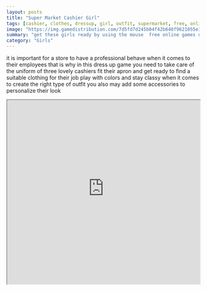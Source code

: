 ```yaml
---
layout: posts
title: "Super Market Cashier Girl"
tags: [cashier, clothes, dressup, girl, outfit, supermarket, free, online, games, oyna, game, free, games, play, play, games]
image: "https://img.gamedistribution.com/7d5fd7d245b04f42b648f9621055e15d.jpg"
summary: "get these girls ready by using the mouse  free online games oyna game free games play play games"
category: "Girls"
---
```


it is important for a store to have a professional behave when it comes to their employees that is why in this dress up game you need to take care of the uniform of three lovely cashiers fit their apron and get ready to find a suitable clothing for their job play with colors and stay classy when it comes to create the right type of outfit you also may add some accessories to personalize their look

<iframe width="100%" height="480px;" src="https://html5.gamedistribution.com/7d5fd7d245b04f42b648f9621055e15d/"></iframe>